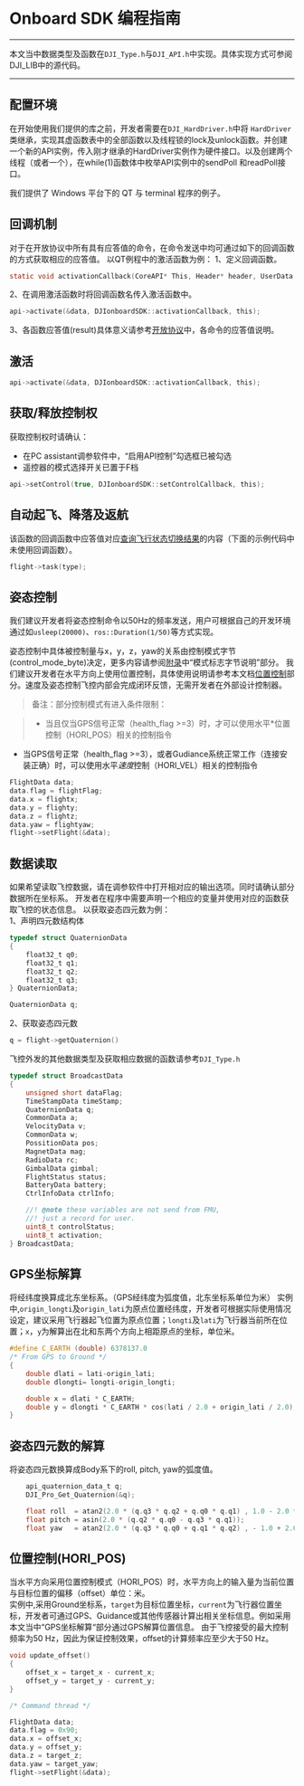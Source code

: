 # Onboard SDK 编程指南
---
本文当中数据类型及函数在`DJI_Type.h`与`DJI_API.h`中实现。具体实现方式可参阅DJI_LIB中的源代码。  

---
## 配置环境

在开始使用我们提供的库之前，开发者需要在`DJI_HardDriver.h`中将 `HardDriver` 类继承，实现其虚函数表中的全部函数以及线程锁的lock及unlock函数。并创建一个新的API实例，传入刚才继承的HardDriver实例作为硬件接口。以及创建两个线程（或者一个），在while(1)函数体中枚举API实例中的sendPoll 和readPoll接口。

我们提供了 Windows 平台下的 QT 与 terminal 程序的例子。

## 回调机制
对于在开放协议中所有具有应答值的命令，在命令发送中均可通过如下的回调函数的方式获取相应的应答值。
以QT例程中的激活函数为例：
1、定义回调函数。

```c
static void activationCallback(CoreAPI* This, Header* header, UserData userData);
```

2、在调用激活函数时将回调函数名传入激活函数中。

```c
api->activate(&data, DJIonboardSDK::activationCallback, this);
```


3、各函数应答值(result)具体意义请参考[开放协议](OPENProtocol_cn.md#命令数据说明)中，各命令的应答值说明。

## 激活

```c
api->activate(&data, DJIonboardSDK::activationCallback, this);
```

## 获取/释放控制权

获取控制权时请确认：  

* 在PC assistant调参软件中，“启用API控制”勾选框已被勾选  
* 遥控器的模式选择开关已置于F档  

```c
api->setControl(true, DJIonboardSDK::setControlCallback, this);
```

## 自动起飞、降落及返航
该函数的回调函数中应答值对应[查询飞行状态切换结果](OPENProtocol_cn.md#命令码-0x02-查询飞行状态切换结果)的内容（下面的示例代码中未使用回调函数）。  

```c
flight->task(type);
```

## 姿态控制

我们建议开发者将姿态控制命令以50Hz的频率发送，用户可根据自己的开发环境通过如`usleep(20000)`、`ros::Duration(1/50)`等方式实现。  

姿态控制中具体被控制量与x，y，z，yaw的关系由控制模式字节(control_mode_byte)决定，更多内容请参阅[附录](Appendix_cn.md#模式标志字节说明)中“模式标志字节说明”部分。
我们建议开发者在水平方向上使用位置控制，具体使用说明请参考本文档[位置控制](#位置控制hori_pos)部分。速度及姿态控制飞控内部会完成闭环反馈，无需开发者在外部设计控制器。    
>备注：部分控制模式有进入条件限制：

>- 当且仅当GPS信号正常（health\_flag >=3）时，才可以使用水平*位置控制（HORI_POS）相关的控制指令
- 当GPS信号正常（health\_flag >=3），或者Gudiance系统正常工作（连接安装正确）时，可以使用水平*速度*控制（HORI_VEL）相关的控制指令


```c
FlightData data;
data.flag = flightFlag;
data.x = flightx;
data.y = flighty;
data.z = flightz;
data.yaw = flightyaw;
flight->setFlight(&data);
```

## 数据读取
如果希望读取飞控数据，请在调参软件中打开相对应的输出选项。同时请确认部分数据所在坐标系。
开发者在程序中需要声明一个相应的变量并使用对应的函数获取飞控的状态信息。
以获取姿态四元数为例：  
1、声明四元数结构体

```c
typedef struct QuaternionData
{
    float32_t q0;
    float32_t q1;
    float32_t q2;
    float32_t q3;
} QuaternionData;

QuaternionData q;
```

2、获取姿态四元数

```c
q = flight->getQuaternion()
```

飞控外发的其他数据类型及获取相应数据的函数请参考`DJI_Type.h`

```c
typedef struct BroadcastData
{
    unsigned short dataFlag;
    TimeStampData timeStamp;
    QuaternionData q;
    CommonData a;
    VelocityData v;
    CommonData w;
    PossitionData pos;
    MagnetData mag;
    RadioData rc;
    GimbalData gimbal;
    FlightStatus status;
    BatteryData battery;
    CtrlInfoData ctrlInfo;

    //! @note these variables are not send from FMU,
    //! just a record for user.
    uint8_t controlStatus;
    uint8_t activation;
} BroadcastData;

```

## GPS坐标解算
将经纬度换算成北东坐标系。（GPS经纬度为弧度值，北东坐标系单位为米）
实例中,`origin_longti`及`origin_lati`为原点位置经纬度，开发者可根据实际使用情况设定，建议采用飞行器起飞位置为原点位置；`longti`及`lati`为飞行器当前所在位置；`x`，`y`为解算出在北和东两个方向上相距原点的坐标，单位米。

~~~c
#define C_EARTH (double) 6378137.0
/* From GPS to Ground */
{
    double dlati = lati-origin_lati;
    double dlongti= longti-origin_longti;

    double x = dlati * C_EARTH;
    double y = dlongti * C_EARTH * cos(lati / 2.0 + origin_lati / 2.0);
}
~~~

## 姿态四元数的解算
将姿态四元数换算成Body系下的roll, pitch, yaw的弧度值。  
~~~c
    api_quaternion_data_t q;
    DJI_Pro_Get_Quaternion(&q);

    float roll  = atan2(2.0 * (q.q3 * q.q2 + q.q0 * q.q1) , 1.0 - 2.0 * (q.q1 * q.q1 + q.q2 * q.q2));
    float pitch = asin(2.0 * (q.q2 * q.q0 - q.q3 * q.q1));
    float yaw   = atan2(2.0 * (q.q3 * q.q0 + q.q1 * q.q2) , - 1.0 + 2.0 * (q.q0 * q.q0 + q.q1 * q.q1));
~~~

## 位置控制(HORI_POS)
当水平方向采用位置控制模式（HORI_POS）时，水平方向上的输入量为当前位置与目标位置的偏移（offset）单位：米。  
实例中,采用Ground坐标系，`target`为目标位置坐标，`current`为飞行器位置坐标，开发者可通过GPS、Guidance或其他传感器计算出相关坐标信息。例如采用本文当中“GPS坐标解算“部分通过GPS解算位置信息。
由于飞控接受的最大控制频率为50 Hz，因此为保证控制效果，offset的计算频率应至少大于50 Hz。
~~~c
void update_offset()
{
    offset_x = target_x - current_x;
    offset_y = target_y - current_y;
}

/* Command thread */

FlightData data;
data.flag = 0x90;
data.x = offset_x;
data.y = offset_y;
data.z = target_z;
data.yaw = target_yaw;
flight->setFlight(&data);

~~~

